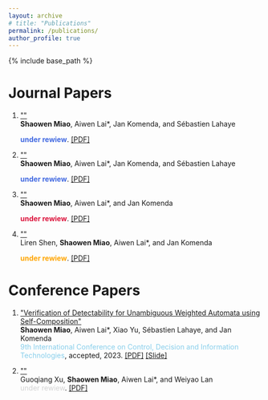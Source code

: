 ```yaml
---
layout: archive
# title: "Publications"
permalink: /publications/
author_profile: true
---
```


{% include base_path %}

# Journal Papers
1. [""]()  
   **Shaowen Miao**, Aiwen Lai*, Jan Komenda, and S&eacute;bastien Lahaye
   <div><font color="RoyalBlue"><b>under rewiew</b></font>. <a href="">[PDF]</a></div>

2. [""]()  
   **Shaowen Miao**, Aiwen Lai*, Jan Komenda, and S&eacute;bastien Lahaye
   <div><font color="RoyalBlue"><b>under rewiew</b></font>. <a href="">[PDF]</a></div>

3. [""]()  
   **Shaowen Miao**, Aiwen Lai*, and Jan Komenda<!-- , and Alessandro Giua -->
   <div><font color="Crimson"><b>under rewiew</b></font>. <a href="">[PDF]</a></div>

4. [""]()  
   Liren Shen, **Shaowen Miao**, Aiwen Lai*, and Jan Komenda
   <div><font color="Orange"><b>under rewiew</b></font>. <a href="">[PDF]</a></div>

<!-- 5. [""]()  
   Keru Chen, **Shaowen Miao**, Ji Ma*, and Aiwen Lai
   <div><font color="Lime"><b>under rewiew</b></font>. <a href="">[PDF]</a></div> -->

<!-- 6. [""]()  
   Zhiyuan Huang, **Shaowen Miao**, Aiwen Lai, Xiao Yu*, and Weiyao Lan
   <div><font color="LightCoral"><b>under rewiew</b></font>. <a href="">[PDF]</a></div> -->

# Conference Papers
1. ["Verification of Detectability for Unambiguous Weighted Automata using Self-Composition"]()  
   **Shaowen Miao**, Aiwen Lai*, Xiao Yu, S&eacute;bastien Lahaye, and Jan Komenda
   <div><font color="SkyBlue">9th International Conference on Control, Decision and Information Technologies</font>, accepted, 2023. <a href="https://jiro-m.github.io/papers/23CoDIT.pdf">[PDF]</a> <a href="https://jiro-m.github.io/slides/23CoDIT_PPT.pdf">[Slide]</a></div>

<!-- 2. [""]()  
   Liren Shen, **Shaowen Miao**, Aiwen Lai*, and Weiyao Lan<br>
   <div><font color="">under rewiew</font>. <a href="">[PDF]</a></div> -->

2. [""]()  
   Guoqiang Xu, **Shaowen Miao**, Aiwen Lai*, and Weiyao Lan<br>
   <div><font color="LightGrey">under rewiew</font>. <a href="">[PDF]</a></div>